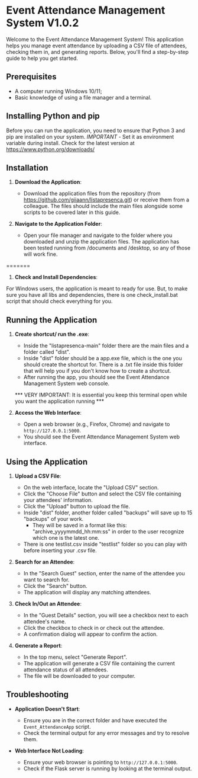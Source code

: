 # Event Attendance Management System V1.0.2

Welcome to the Event Attendance Management System! This application helps you manage event attendance by uploading a CSV file of attendees, checking them in, and generating reports. Below, you'll find a step-by-step guide to help you get started.

## Prerequisites

- A computer running Windows 10/11;
- Basic knowledge of using a file manager and a terminal.

## Installing Python and pip

Before you can run the application, you need to ensure that Python 3 and pip are installed on your system. 
 *IMPORTANT* - Set it as environment variable during install.
 Check for the latest version at https://www.python.org/downloads/

## Installation

1. **Download the Application**:
   - Download the application files from the repository (from https://github.com/giiaann/listapresenca.git) or receive them from a colleague. The files should include the main files alongside some scripts to be covered later in this guide.

2. **Navigate to the Application Folder**:
   - Open your file manager and navigate to the folder where you downloaded and unzip the application files. The application has been tested running from /documents and /desktop, so any of those will work fine.

=======

1. **Check and Install Dependencies**:

For Windows users, the application is meant to ready for use. But, to make sure you have all libs and dependencies, there is one check_install.bat script that should check everything for you.

## Running the Application

1. **Create shortcut/ run the .exe**:
   - Inside the "listapresenca-main" folder there are the main files and a folder called "dist".
   - Inside "dist" folder should be a app.exe file, which is the one you should create the shortcut for. There is a .txt file inside this folder that will help you if you don't know how to create a shortcut.
   - After running the app, you should see the Event Attendance Management System web console.
 
   *** VERY IMPORTANT: It is essential you keep this terminal open while you want the application running ***
   
2. **Access the Web Interface**:
   - Open a web browser (e.g., Firefox, Chrome) and navigate to `http://127.0.0.1:5000`.
   - You should see the Event Attendance Management System web interface.

## Using the Application

1. **Upload a CSV File**:
   - On the web interface, locate the "Upload CSV" section.
   - Click the "Choose File" button and select the CSV file containing your attendees' information.
   - Click the "Upload" button to upload the file.
   - Inside "dist" folder, another folder called "backups" will save up to 15 "backups" of your work.
      - They will be saved in a format like this: "archive_yyyymmdd_hh:mm:ss" in order to the user recognize which one is the latest one.
   - There is one testlist.csv inside "testlist" folder so you can play with before inserting your .csv file.

2. **Search for an Attendee**:
   - In the "Search Guest" section, enter the name of the attendee you want to search for.
   - Click the "Search" button.
   - The application will display any matching attendees.

3. **Check In/Out an Attendee**:
   - In the "Guest Details" section, you will see a checkbox next to each attendee's name.
   - Click the checkbox to check in or check out the attendee.
   - A confirmation dialog will appear to confirm the action.

4. **Generate a Report**:
   - In the top menu, select "Generate Report".
   - The application will generate a CSV file containing the current attendance status of all attendees.
   - The file will be downloaded to your computer.

## Troubleshooting

- **Application Doesn't Start**:
  - Ensure you are in the correct folder and have executed the `Event_AttendanceApp` script.
  - Check the terminal output for any error messages and try to resolve them.

- **Web Interface Not Loading**:
  - Ensure your web browser is pointing to `http://127.0.0.1:5000`.
  - Check if the Flask server is running by looking at the terminal output.
